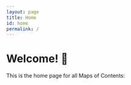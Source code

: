 ```yaml
---
layout: page
title: Home
id: home
permalink: /
---
```


# Welcome! 🌱
This is the home page for all Maps of Contents:

<!--  	- <span style="font-weight: bold">[[English]]</span>
		- <span style="font-weight: bold">[[Maths]]</span>
		- <span style="font-weight: bold">[[Humanities]]</span>
		- <span style="font-weight: bold">[[Science]]</span> 		-->

<style>
  .wrapper {
    max-width: 46em;
  }
</style>
